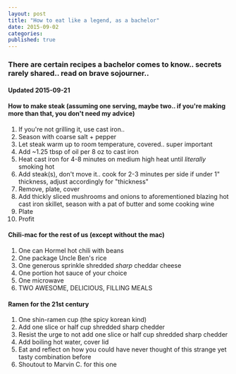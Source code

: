 ```yaml
---
layout: post
title: "How to eat like a legend, as a bachelor"
date: 2015-09-02
categories: 
published: true 
---
```


### There are certain recipes a bachelor comes to know.. secrets rarely shared.. read on brave sojourner..

#### **Updated 2015-09-21**

#### **How to make steak** (assuming one serving, maybe two.. if you're making more than that, you don't need my advice)

1. If you're not grilling it, use cast iron.. 
2. Season with coarse salt + pepper
3. Let steak warm up to room temperature, covered.. super important
4. Add ~1.25 tbsp of oil per 8 oz to cast iron
5. Heat cast iron for 4-8 minutes on medium high heat until *literally* smoking hot
6. Add steak(s), don't move it.. cook for 2-3 minutes per side if under 1" thickness, adjust accordingly for "thickness"
7. Remove, plate, cover
8. Add thickly sliced mushrooms and onions to aforementioned blazing hot cast iron skillet, season with a pat of butter and some cooking wine
9. Plate
10. Profit

#### **Chili-mac for the rest of us** (except without the mac)

1. One can Hormel hot chili with beans
2. One package Uncle Ben's rice
3. One generous sprinkle shredded *sharp* cheddar cheese
4. One portion hot sauce of your choice
5. One microwave
6. TWO AWESOME, DELICIOUS, FILLING MEALS

#### **Ramen for the 21st century**

1. One shin-ramen cup (the spicy korean kind)
2. Add one slice or half cup shredded sharp chedder
3. Resist the urge to not add one slice or half cup shredded sharp chedder
4. Add boiling hot water, cover lid
5. Eat and reflect on how you could have never thought of this strange yet tasty combination before
6. Shoutout to Marvin C. for this one
